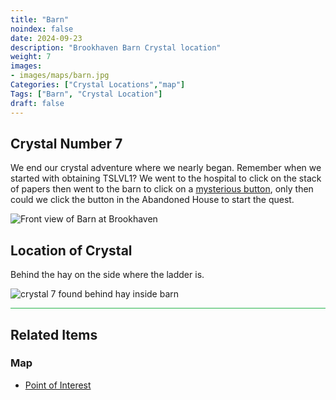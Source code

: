 ```yaml
---
title: "Barn"
noindex: false
date: 2024-09-23
description: "Brookhaven Barn Crystal location"
weight: 7
images:
- images/maps/barn.jpg
Categories: ["Crystal Locations","map"]
Tags: ["Barn", "Crystal Location"]
draft: false
--- 
```


## Crystal Number 7

We end our crystal adventure where we nearly began. Remember when we started with obtaining TSLVL1? We went to the hospital to click on the stack of papers then went to the barn to click on a [mysterious button](casebook/interesting/hidden_valley_cave/#strange-button), only then could we click the button in the Abandoned House to start the quest.

![Front view of Barn at Brookhaven](/images/maps/barn.jpg?width=400px)

## Location of Crystal

Behind the hay on the side where the ladder is. 

![crystal 7 found behind hay inside barn](/images/maps/crystals/crystal_7_behind_hay_inside_barn.png?width=400px)

<hr style="background-color: #28b44c" size=8>

## Related Items

### Map

- [Point of Interest](/map/poi/barn)

